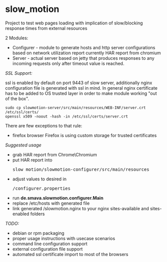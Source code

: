 slow_motion
============

Project to test web pages loading with implication of slow/blocking response times from external resources

2 Modules:

* Configurer - module to generate hosts and http server configurations based on network utilization report
currently HAR report from chromium
* Server - actual server based on jetty that produces responses to any incoming requests only after timeout
value is reached.

_SSL Support:_

ssl is enabled by default on port 9443 of slow server, additionally nginx configuration file is generated
with ssl in mind. In general nginx certificate has to be added to OS trusted layer in order to make module working
"out of the box".

    sudo cp slowmotion-server/src/main/resources/WEB-INF/server.crt /etc/ssl/certs/
    openssl x509 -noout -hash -in /etc/ssl/certs/server.crt

There are few exceptions to that rule:

* firefox browser
    Firefox is using custom storage for trusted certificates


_Suggested usage_
* grab HAR report from Chrome\Chromium
* put HAR report into
    <pre>slow_motion/slowmotion-configurer/src/main/resources</pre>
* adjust values to desired in
    <pre>/configurer.properties</pre>
* run **de.smava.slowmotion.configurer.Main**
* replace /etc/hosts with generated file
* link generated /slowmotion.nginx to your nginx sites-available and sites-enabled folders

_TODO:_
* debian or rpm packaging
* proper usage instructions with usecase scenarios
* command line configuration support
* external configuration file support
* automated ssl certificate import to most of the browsers

